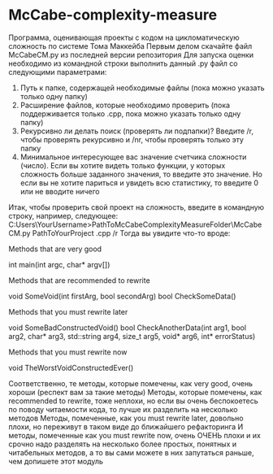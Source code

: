 # McCabe-complexity-measure
Программа, оценивающая проекты с кодом на цикломатическую сложность по системе Тома Маккейба
Первым делом скачайте файл McCabeCM.py из последней версии репозитория
Для запуска оценки необходимо из командной строки выполнить данный .py файл со следующими параметрами:
  1. Путь к папке, содержащей необходимые файлы (пока можно указать только одну папку)
  2. Расширение файлов, которые необходимо проверить (пока поддерживается только .cpp, пока можно указать только одну папку)
  3. Рекурсивно ли делать поиск (проверять ли подпапки)? Введите /r, чтобы проверять рекурсивно и /nr, чтобы проверять только эту папку
  4. Минимальное интересующее вас значение счетчика сложности (число). Если вы хотите видеть только функции, у которых сложность больше заданного значения, 
  то введите это значение. Но если вы не хотите париться и увидеть всю статистику, то введите 0 или не вводите ничего
  
Итак, чтобы проверить свой проект на сложность, введите в командную строку, например, следующее:
C:Users\YourUsername>PathToMcCabeComplexityMeasureFolder\McCabeCM.py PathToYourProject .cpp /r
Тогда вы увидите что-то вроде:


Methods that are very good

int main(int argc, char* argv[])


Methods that are recommended to rewrite

void SomeVoid(int firstArg, bool secondArg)
bool CheckSomeData()


Methods that you must rewrite later

void SomeBadConstructedVoid()
bool CheckAnotherData(int arg1,
                      bool arg2,
                      char* arg3,
                      std::string arg4,
                      size_t arg5,
                      void* arg6,
                      int* errorStatus)


Methods that you must rewrite now

void TheWorstVoidConstructedEver()

Соответственно, те методы, которые помечены, как very good, очень хороши (респект вам за такие методы)
Методы, которые помечены, как recommended to rewrite, тоже неплохи, но если вы очень беспокоетесь по поводу читаемости кода, то лучше их разделить на несколько методов
Методы, помеченные, как you must rewrite later, довольно плохи, но переживут в таком виде до ближайшего рефакторинга
И методы, помеченные как you must rewrite now, очень ОЧЕНЬ плохи и их срочно надо разделять на несколько более простых, понятных и читабельных методов, 
а то вы сами можете в них запутаться раньше, чем допишете этот модуль
  
